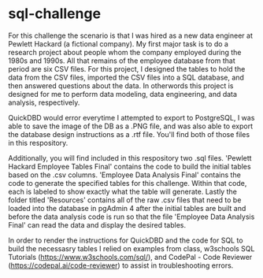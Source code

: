 # sql-challenge

For this challenge the scenario is that I was hired as a new data engineer at Pewlett Hackard (a fictional company). My first major task is to do a research project about people whom the company employed during the 1980s and 1990s. All that remains of the employee database from that period are six CSV files. For this project, I designed the tables to hold the data from the CSV files, imported the CSV files into a SQL database, and then answered questions about the data. In otherwords this project is designed for me to perform data modeling, data engineering, and data analysis, respectively.

QuickDBD would error everytime I attempted to export to PostgreSQL, I was able to save the image of the DB as a .PNG file, and was also able to export the database design instructions as a .rtf file. You'll find both of those files in this respository.

Additionally, you will find included in this respository two .sql files. 'Pewlett Hackard Employee Tables Final' contains the code to build the initial tables based on the .csv columns. 'Employee Data Analysis Final' contains the code to generate the specified tables for this challenge. Within that code, each is labeled to show exactly what the table will generate. Lastly the folder titled 'Resources' contains all of the raw .csv files that need to be loaded into the database in pgAdmin 4 after the initial tables are built and before the data analysis code is run so that the file 'Employee Data Analysis Final' can read the data and display the desired tables.

In order to render the instructions for QuickDBD and the code for SQL to build the necessasry tables I relied on examples from class, w3schools SQL Tutorials (https://www.w3schools.com/sql/), and CodePal - Code Reviewer (https://codepal.ai/code-reviewer) to assist in troubleshooting errors.
